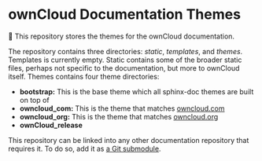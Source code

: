 # ownCloud Documentation Themes

:blue_book: This repository stores the themes for the ownCloud documentation.

The repository contains three directories: _static_, _templates_, and _themes_.
Templates is currently empty.
Static contains some of the broader static files, perhaps not specific to the documentation, but more to ownCloud itself.
Themes contains four theme directories:

- **bootstrap:** This is the base theme which all sphinx-doc themes are built on top of
- **owncloud_com:** This is the theme that matches [owncloud.com](https://www.owncloud.com)
- **owncloud_org:** This is the theme that matches [owncloud.org](https://www.owncloud.org)
- **ownCloud_release**

This repository can be linked into any other documentation repository that requires it.
To do so, add it as [a Git submodule](https://git-scm.com/book/en/v2/Git-Tools-Submodules).
